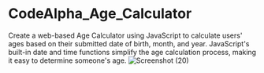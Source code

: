 # CodeAlpha_Age_Calculator
Create a web-based Age Calculator using JavaScript to calculate users' ages based on their submitted date of birth, month, and year. JavaScript's built-in date and time functions simplify the age calculation process, making it easy to determine someone's age.
![Screenshot (20)](https://github.com/Reeti0210/CodeAlpha_Age_Calculator/assets/92968544/0e7af5a6-93f8-434b-b0b0-8e08eefac16e)
